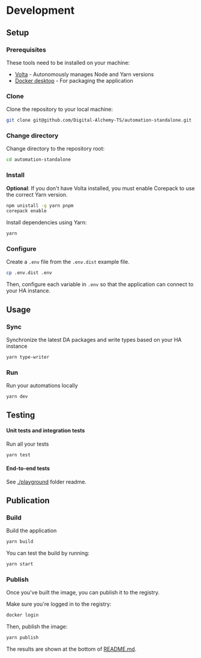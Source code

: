 # Development

## Setup

### Prerequisites

These tools need to be installed on your machine:

- [Volta](https://volta.sh/) - Autonomously manages Node and Yarn versions
- [Docker desktop](https://www.docker.com/products/docker-desktop/) - For packaging the application

### Clone

Clone the repository to your local machine:

```bash
git clone git@github.com/Digital-Alchemy-TS/automation-standalone.git
```

### Change directory

Change directory to the repository root:

```bash
cd automation-standalone
```

### Install

**Optional**: If you don't have Volta installed, you must enable Corepack to use the correct Yarn
version.

```bash
npm unistall -g yarn pnpm
corepack enable
```

Install dependencies using Yarn:

```bash
yarn
```

### Configure

Create a `.env` file from the `.env.dist` example file.

```bash
cp .env.dist .env
```

Then, configure each variable in `.env` so that the application can connect to your HA instance.

## Usage

### Sync

Synchronize the latest DA packages and write types based on your HA instance

```bash
yarn type-writer
```

### Run

Run your automations locally

```bash
yarn dev
```

## Testing

#### Unit tests and integration tests

Run all your tests

```bash
yarn test
```

#### End-to-end tests

See [./playground](./playground/README.md) folder readme.

## Publication

### Build

Build the application

```bash
yarn build
```

You can test the build by running:

```bash
yarn start
```

### Publish

Once you've built the image, you can publish it to the registry.

Make sure you're logged in to the registry:

```bash
docker login
```

Then, publish the image:

```bash
yarn publish
```

The results are shown at the bottom of [README.md](./README.md).
